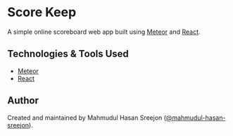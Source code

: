 # Score Keep

A simple online scoreboard web app built using [Meteor](https://www.meteor.com/) and [React](https://reactjs.org/).

## Technologies & Tools Used

* [Meteor](https://www.meteor.com/)
* [React](https://reactjs.org/)

## Author

Created and maintained by Mahmudul Hasan Sreejon ([@mahmudul-hasan-sreejon](https://mahmudul-hasan-sreejon.com/)).
